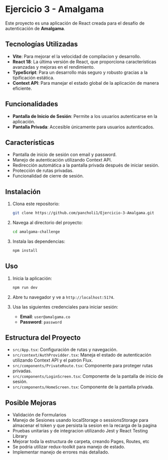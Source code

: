 # Ejercicio 3 - Amalgama

Este proyecto es una aplicación de React creada para el desafío de autenticación de **Amalgama**.

## Tecnologías Utilizadas

- **Vite**: Para mejorar el la velocidad de compilacion y desarrollo.
- **React 18**: La última versión de React, que proporciona características avanzadas y mejoras en el rendimiento.
- **TypeScript**: Para un desarrollo más seguro y robusto gracias a la tipificación estática.
- **Context API**: Para manejar el estado global de la aplicación de manera eficiente.

## Funcionalidades

- **Pantalla de Inicio de Sesión**: Permite a los usuarios autenticarse en la aplicación.
- **Pantalla Privada**: Accesible únicamente para usuarios autenticados.

## Características

- Pantalla de inicio de sesión con email y password.
- Manejo de autenticación utilizando Context API.
- Redirección automática a la pantalla privada después de iniciar sesión.
- Protección de rutas privadas.
- Funcionalidad de cierre de sesión.

## Instalación

1. Clona este repositorio:

   ```bash
   git clone https://github.com/pancholi1/Ejercicio-3-Amalgama.git
   ```

2. Navega al directorio del proyecto:

   ```bash
   cd amalgama-challenge
   ```

3. Instala las dependencias:

   ```bash
   npm install
   ```

## Uso

1. Inicia la aplicación:

   ```bash
   npm run dev
   ```

2. Abre tu navegador y ve a `http://localhost:5174`.

3. Usa las siguientes credenciales para iniciar sesión:
   - **Email**: `user@amalgama.co`
   - **Password**: `password`

## Estructura del Proyecto

- `src/App.tsx`: Configuración de rutas y navegación.
- `src/context/AuthProvidder.tsx`: Maneja el estado de autenticación utilizando Context API y el patrón Flux.
- `src/components/PrivateRoute.tsx`: Componente para proteger rutas privadas.
- `src/components/LoginScreen.tsx`: Componente de la pantalla de inicio de sesión.
- `src/components/HomeScreen.tsx`: Componente de la pantalla privada.

## Posible Mejoras

- Validación de Formularios
- Manejo de Sesiones usando localStorage o sessionsStorage para almacenar el token y que persista la sesion en la recarga de la pagina
- Pruebas unitarias y de integracion utilizando Jest y React Testing Library
- Mejorar toda la estructura de carpeta, creando Pages, Routes, etc
- Se podria utilizar redux-toolkit para manejo de estado.
- Implementar manejo de errores más detallado.
